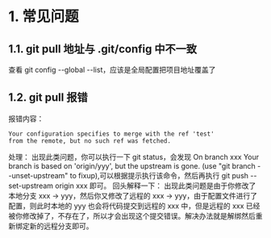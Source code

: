# 1. 常见问题
## 1.1. git pull 地址与 .git/config 中不一致
查看 git config --global --list，应该是全局配置把项目地址覆盖了

## 1.2. git pull 报错
报错内容：
```shell
Your configuration specifies to merge with the ref 'test'
from the remote, but no such ref was fetched.
```
处理：
出现此类问题，你可以执行一下 git status，会发现 On branch xxx Your branch is based on 'origin/yyy', but the upstream is gone. (use "git branch --unset-upstream" to fixup),可以根据提示执行该命令，然后再执行 git push --set-upstream origin xxx 即可。
回头解释一下： 出现此类问题是由于你修改了本地分支 xxx -&gt; yyy，然后你又修改了远程的 xxx -&gt; yyy，由于配置文件进行了配置，则此时本地的 yyy 也会将代码提交到远程的 xxx 中，但是远程的 xxx 已经被你修改掉了，不存在了，所以才会出现这个提交错误。解决办法就是解绑然后重新绑定新的远程分支即可。